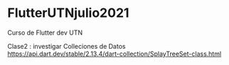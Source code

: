 # FlutterUTNjulio2021
Curso de Flutter dev UTN


Clase2 : investigar Colleciones de Datos https://api.dart.dev/stable/2.13.4/dart-collection/SplayTreeSet-class.html
